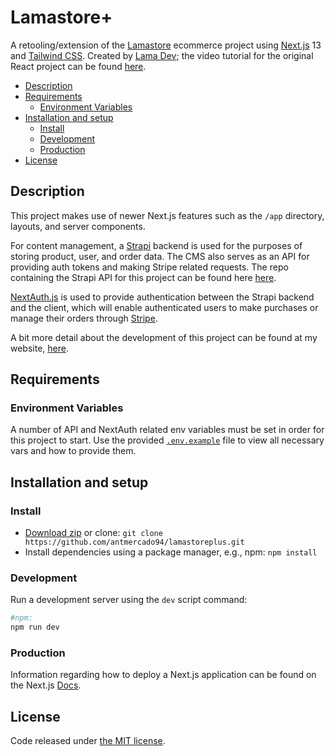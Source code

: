 # **Lamastore+**

A retooling/extension of the [Lamastore](https://github.com/safak/youtube2022/tree/ecommerce) ecommerce project using [Next.js](https://nextjs.org/) 13 and [Tailwind CSS](https://tailwindcss.com/). Created by [Lama Dev](https://www.youtube.com/@LamaDev/featured); the video tutorial for the original React project can be found [here](https://www.youtube.com/watch?v=BCkWFblNLKU).

- [Description](#description)
- [Requirements](#requirements)
  - [Environment Variables](#environment-variables)
- [Installation and setup](#installation-and-setup)
  - [Install](#install)
  - [Development](#development)
  - [Production](#production)
- [License](#license)

## **Description**

This project makes use of newer Next.js features such as the `/app` directory, layouts, and server components.

For content management, a [Strapi](https://strapi.io/) backend is used for the purposes of storing product, user, and order data. The CMS also serves as an API for providing auth tokens and making Stripe related requests. The repo containing the Strapi API for this project can be found here [here](https://github.com/antmercado94/lamastoreplus-api).

[NextAuth.js](https://next-auth.js.org/) is used to provide authentication between the Strapi backend and the client, which will enable authenticated users to make purchases or manage their orders through [Stripe](https://stripe.com/).

A bit more detail about the development of this project can be found at my website, [here](https://antoniomercado.netlify.app/blog/?post=lamastoreplus&id=e85ca83d-005b-5a70-91b2-710a05c48174/).

## **Requirements**

### **Environment Variables**

A number of API and NextAuth related env variables must be set in order for this project to start. Use the provided [`.env.example`](https://github.com/antmercado94/lamastoreplus/blob/main/.env.example) file to view all necessary vars and how to provide them.

## **Installation and setup**

### **Install**

- [Download zip](https://github.com/antmercado94/lamastoreplus/archive/refs/heads/main.zip) or clone: `git clone https://github.com/antmercado94/lamastoreplus.git`
- Install dependencies using a package manager, e.g., npm: `npm install`

### **Development**

Run a development server using the `dev` script command:

```bash
#npm:
npm run dev
```

### **Production**

Information regarding how to deploy a Next.js application can be found on the Next.js [Docs](https://nextjs.org/docs/pages/building-your-application/deploying).

## **License**

Code released under [the MIT license](https://github.com/antmercado94/lamastoreplus/blob/main/LICENSE).
